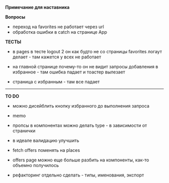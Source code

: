 **Примечание для наставника**  


**Вопросы**
- переход на favorites не работает через url
- обработка ошибки в catch на странице App

**ТЕСТЫ**
- в pages в тесте logout 2 он как будто не со страницы favorites логаут делает - там кажется у всех не работает

- на главной странице почему-то он не видит запросы добавления в избранное - там ошибка падает и тоастер вылезает
- страница с избранным - там все падает


----
**TO DO**
- можно дисейблить кнопку избранного до выполнения запроса
- memo


- пропсы в компонентах можно делать type - в зависимости от странички
- в идеале валидацию улучшить
- fetch offers поменять на places
- offers page можно еще больше разбить на компоненты, как-то объемно получилось
- рефакторинг отдельно сделать - типы, именования, экспорт

